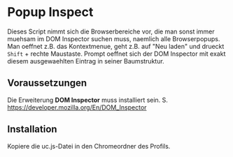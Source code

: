 # Popup Inspect
Dieses Script nimmt sich die Browserbereiche vor, die man sonst immer muehsam im DOM Inspector suchen muss, 
naemlich alle Browserpopups. Man oeffnet z.B. das Kontextmenue, geht z.B. auf "Neu laden" und 
drueckt `Shift` + rechte Maustaste. 
Prompt oeffnet sich der DOM Inspector mit exakt diesem ausgewaehlten Eintrag in seiner Baumstruktur.

## Voraussetzungen
Die Erweiterung **DOM Inspector** muss installiert sein. S. https://developer.mozilla.org/En/DOM_Inspector

## Installation
Kopiere die uc.js-Datei in den Chromeordner des Profils.

